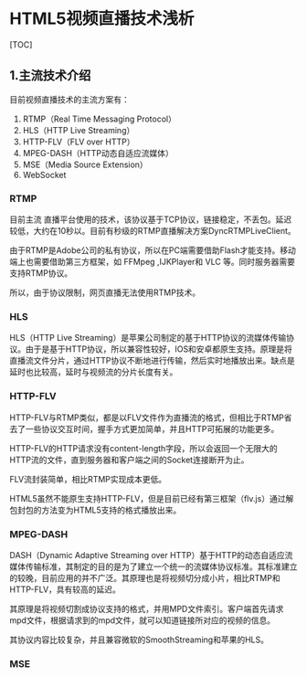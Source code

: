 # HTML5视频直播技术浅析

[TOC]

## 1.主流技术介绍



目前视频直播技术的主流方案有：

1. RTMP（Real Time Messaging Protocol）
2. HLS（HTTP Live Streaming）
3. HTTP-FLV（FLV  over HTTP）
4. MPEG-DASH（HTTP动态自适应流媒体）
5. MSE（Media Source Extension）
6. WebSocket

### RTMP

目前主流 直播平台使用的技术，该协议基于TCP协议，链接稳定，不丢包。延迟较低，大约在10秒以。目前有秒级的RTMP直播解决方案DyncRTMPLiveClient。

由于RTMP是Adobe公司的私有协议，所以在PC端需要借助Flash才能支持。移动端上也需要借助第三方框架，如 FFMpeg ,IJKPlayer和 VLC 等。同时服务器需要支持RTMP协议。

所以，由于协议限制，网页直播无法使用RTMP技术。

### HLS

HLS（HTTP Live Streaming）是苹果公司制定的基于HTTP协议的流媒体传输协议。由于是基于HTTP协议，所以兼容性较好，IOS和安卓都原生支持。原理是将直播流文件分片，通过HTTP协议不断地进行传输，然后实时地播放出来。缺点是延时也比较高，延时与视频流的分片长度有关。

### HTTP-FLV

HTTP-FLV与RTMP类似，都是以FLV文件作为直播流的格式，但相比于RTMP省去了一些协议交互时间，握手方式更加简单，并且HTTP可拓展的功能更多。

HTTP-FLV的HTTP请求没有content-length字段，所以会返回一个无限大的HTTP流的文件，直到服务器和客户端之间的Socket连接断开为止。

FLV流封装简单，相比RTMP实现成本更低。

HTML5虽然不能原生支持HTTP-FLV，但是目前已经有第三框架（flv.js）通过解包封包的方法变为HTML5支持的格式播放出来。

### MPEG-DASH

DASH（Dynamic Adaptive Streaming over HTTP）基于HTTP的动态自适应流媒体传输标准，其制定的目的是为了建立一个统一的流媒体协议标准。其标准建立的较晚，目前应用的并不广泛。其原理也是将视频切分成小片，相比RTMP和HTTP-FLV，具有较高的延迟。

其原理是将视频切割成协议支持的格式，并用MPD文件索引。客户端首先请求mpd文件，根据请求到的mpd文件，就可以知道链接所对应的视频的信息。

其协议内容比较复杂，并且兼容微软的SmoothStreaming和苹果的HLS。

### MSE



